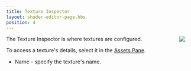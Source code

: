 ```yaml
---
title: Texture Inspector
layout: shader-editor-page.hbs
position: 4
---
```


<img src="/images/shader-editor/inspector-pane-texture.png" style="float: right; padding: 20px; padding-top: 0px;"></img>

The Texture Inspector is where textures are configured.

To access a texture's details, select it in the [Assets Pane][7].

- Name - specify the texture's name.

[7]: /shader-editor/window-layout/assets-pane
